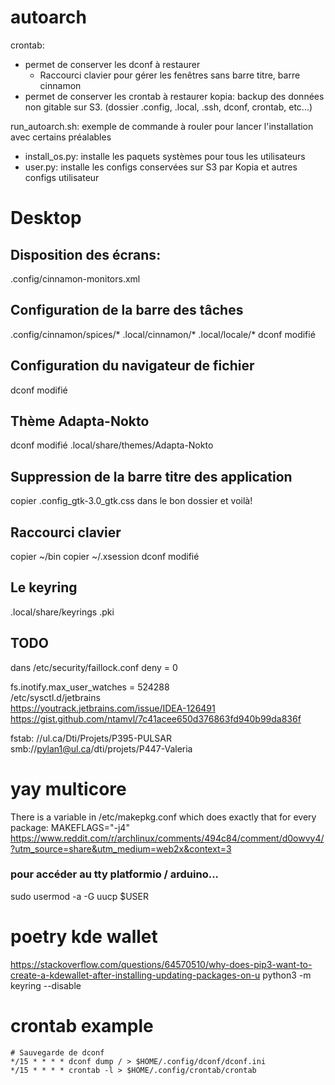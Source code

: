# autoarch

crontab:   
  - permet de conserver les dconf à restaurer  
    - Raccourci clavier pour gérer les fenêtres sans barre titre, barre cinnamon  
  - permet de conserver les crontab à restaurer
kopia: backup des données non gitable sur S3. (dossier .config, .local, .ssh, dconf, crontab, etc...)

run_autoarch.sh: exemple de commande à rouler pour lancer l'installation avec certains préalables 
  - install_os.py: installe les paquets systèmes pour tous les utilisateurs
  - user.py: installe les configs conservées sur S3 par Kopia et autres configs utilisateur

# Desktop

## Disposition des écrans:
.config/cinnamon-monitors.xml

## Configuration de la barre des tâches
.config/cinnamon/spices/*
.local/cinnamon/*
.local/locale/*
dconf modifié

## Configuration du navigateur de fichier
dconf modifié

## Thème Adapta-Nokto
dconf modifié
.local/share/themes/Adapta-Nokto

## Suppression de la barre titre des application
copier .config_gtk-3.0_gtk.css dans le bon dossier et voilà!

## Raccourci clavier
copier ~/bin
copier ~/.xsession
dconf modifié

## Le keyring
.local/share/keyrings
.pki

## TODO
dans /etc/security/faillock.conf
deny = 0 

fs.inotify.max_user_watches = 524288  
/etc/sysctl.d/jetbrains  
https://youtrack.jetbrains.com/issue/IDEA-126491
https://gist.github.com/ntamvl/7c41acee650d376863fd940b99da836f  

fstab:
//ul.ca/Dti/Projets/P395-PULSAR
smb://pylan1@ul.ca/dti/projets/P447-Valeria

# yay multicore
There is a variable in /etc/makepkg.conf which does exactly that for every package: MAKEFLAGS="-j4"
https://www.reddit.com/r/archlinux/comments/494c84/comment/d0owvy4/?utm_source=share&utm_medium=web2x&context=3

### pour accéder au tty platformio / arduino...
sudo usermod -a -G uucp $USER


# poetry kde wallet
https://stackoverflow.com/questions/64570510/why-does-pip3-want-to-create-a-kdewallet-after-installing-updating-packages-on-u
python3 -m keyring --disable

# crontab example
```
# Sauvegarde de dconf
*/15 * * * * dconf dump / > $HOME/.config/dconf/dconf.ini
*/15 * * * * crontab -l > $HOME/.config/crontab/crontab
```
